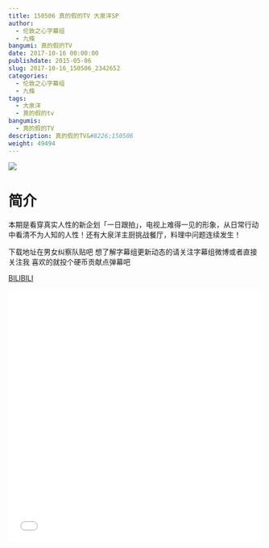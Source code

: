 ```yaml
---
title: 150506 真的假的TV 大泉洋SP
author: 
  - 伦敦之心字幕组
  - 九條
bangumi: 真的假的TV
date: 2017-10-16 00:00:00
publishdate: 2015-05-06
slug: 2017-10-16_150506_2342652
categories: 
  - 伦敦之心字幕组
  - 九條
tags: 
  - 大泉洋
  - 真的假的tv
bangumis: 
  - 真的假的TV
description: 真的假的TV&#8226;150506
weight: 49494
---
```


![](https://i.imgur.com/37mXK4A.jpg)

# 简介  
本期是看穿真实人性的新企划「一日跟拍」，电视上难得一见的形象，从日常行动中看清不为人知的人性！还有大泉洋主厨挑战餐厅，料理中问题连续发生！


下载地址在男女纠察队贴吧 想了解字幕组更新动态的请关注字幕组微博或者直接关注我 喜欢的就投个硬币贡献点弹幕吧

  [BILIBILI](https://www.bilibili.com/video/av2342652/)


  <iframe src="//www.bilibili.com/html/html5player.html?cid=3658072&aid=2342652" width="100%" height="500" frameborder="0" allowfullscreen="allowfullscreen"></iframe>
